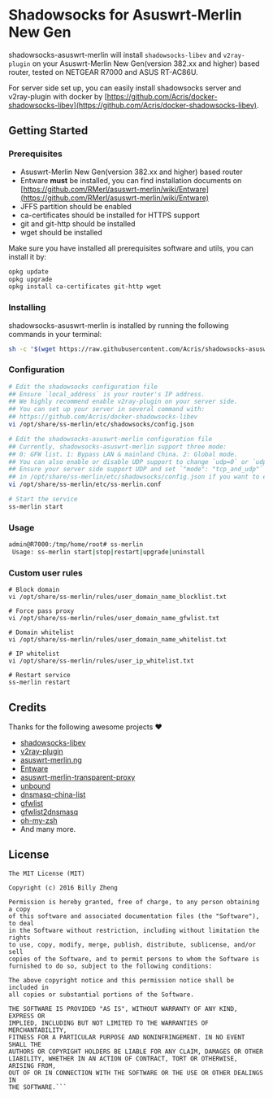 # Shadowsocks for Asuswrt-Merlin New Gen

shadowsocks-asuswrt-merlin will install `shadowsocks-libev` and `v2ray-plugin` on your Asuswrt-Merlin New Gen(version 382.xx and higher) based router, tested on NETGEAR R7000 and ASUS RT-AC86U.

For server side set up, you can easily install shadowsocks server and v2ray-plugin with docker by [https://github.com/Acris/docker-shadowsocks-libev](https://github.com/Acris/docker-shadowsocks-libev).

## Getting Started

### Prerequisites
- Asuswrt-Merlin New Gen(version 382.xx and higher) based router
- Entware **must** be installed, you can find installation documents on [https://github.com/RMerl/asuswrt-merlin/wiki/Entware](https://github.com/RMerl/asuswrt-merlin/wiki/Entware)
- JFFS partition should be enabled
- ca-certificates should be installed for HTTPS support
- git and git-http should be installed
- wget should be installed

Make sure you have installed all prerequisites software and utils, you can install it by:
```sh
opkg update
opkg upgrade
opkg install ca-certificates git-http wget
```

### Installing
shadowsocks-asuswrt-merlin is installed by running the following commands in your terminal:
```sh
sh -c "$(wget https://raw.githubusercontent.com/Acris/shadowsocks-asuswrt-merlin/master/tools/install.sh -O -)"
```

### Configuration
```sh
# Edit the shadowsocks configuration file
## Ensure `local_address` is your router's IP address.
## We highly recommend enable v2ray-plugin on your server side.
## You can set up your server in several command with:
## https://github.com/Acris/docker-shadowsocks-libev
vi /opt/share/ss-merlin/etc/shadowsocks/config.json

# Edit the shadowsocks-asuswrt-merlin configuration file
## Currently, shadowsocks-asuswrt-merlin support three mode:
## 0: GFW list. 1: Bypass LAN & mainland China. 2: Global mode.
## You can also enable or disable UDP support to change `udp=0` or `udp=1`.
## Ensure your server side support UDP and set `"mode": "tcp_and_udp"`
## in /opt/share/ss-merlin/etc/shadowsocks/config.json if you want to enable UDP support.
vi /opt/share/ss-merlin/etc/ss-merlin.conf

# Start the service
ss-merlin start
```

### Usage
```sh
admin@R7000:/tmp/home/root# ss-merlin 
 Usage: ss-merlin start|stop|restart|upgrade|uninstall
```

### Custom user rules
```
# Block domain
vi /opt/share/ss-merlin/rules/user_domain_name_blocklist.txt

# Force pass proxy
vi /opt/share/ss-merlin/rules/user_domain_name_gfwlist.txt

# Domain whitelist
vi /opt/share/ss-merlin/rules/user_domain_name_whitelist.txt

# IP whitelist
vi /opt/share/ss-merlin/rules/user_ip_whitelist.txt

# Restart service
ss-merlin restart
```

## Credits
Thanks for the following awesome projects ❤️
- [shadowsocks-libev](https://github.com/shadowsocks/shadowsocks-libev)
- [v2ray-plugin](https://github.com/shadowsocks/v2ray-plugin)
- [asuswrt-merlin.ng](https://github.com/RMerl/asuswrt-merlin.ng)
- [Entware](https://github.com/Entware/Entware)
- [asuswrt-merlin-transparent-proxy](https://github.com/zw963/asuswrt-merlin-transparent-proxy)
- [unbound](https://nlnetlabs.nl/projects/unbound/about/)
- [dnsmasq-china-list](https://github.com/felixonmars/dnsmasq-china-list)
- [gfwlist](https://github.com/gfwlist/gfwlist)
- [gfwlist2dnsmasq](https://github.com/cokebar/gfwlist2dnsmasq)
- [oh-my-zsh](https://github.com/robbyrussell/oh-my-zsh)
- And many more.

## License
```
The MIT License (MIT)

Copyright (c) 2016 Billy Zheng

Permission is hereby granted, free of charge, to any person obtaining a copy
of this software and associated documentation files (the "Software"), to deal
in the Software without restriction, including without limitation the rights
to use, copy, modify, merge, publish, distribute, sublicense, and/or sell
copies of the Software, and to permit persons to whom the Software is
furnished to do so, subject to the following conditions:

The above copyright notice and this permission notice shall be included in
all copies or substantial portions of the Software.

THE SOFTWARE IS PROVIDED "AS IS", WITHOUT WARRANTY OF ANY KIND, EXPRESS OR
IMPLIED, INCLUDING BUT NOT LIMITED TO THE WARRANTIES OF MERCHANTABILITY,
FITNESS FOR A PARTICULAR PURPOSE AND NONINFRINGEMENT. IN NO EVENT SHALL THE
AUTHORS OR COPYRIGHT HOLDERS BE LIABLE FOR ANY CLAIM, DAMAGES OR OTHER
LIABILITY, WHETHER IN AN ACTION OF CONTRACT, TORT OR OTHERWISE, ARISING FROM,
OUT OF OR IN CONNECTION WITH THE SOFTWARE OR THE USE OR OTHER DEALINGS IN
THE SOFTWARE.```
